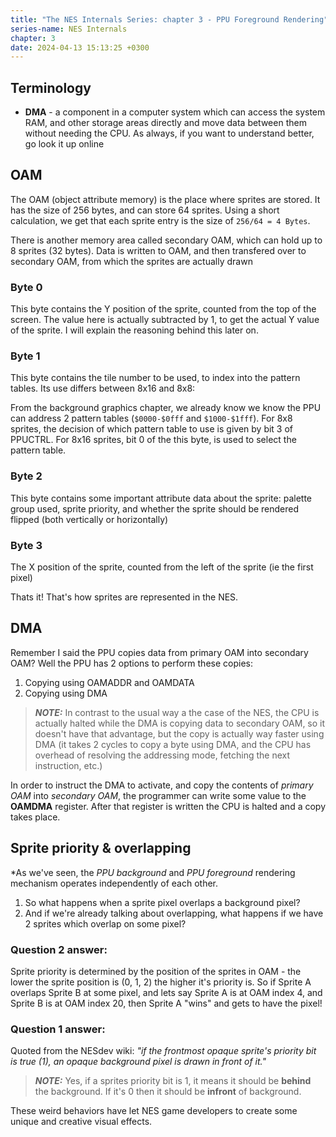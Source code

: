 ```yaml
---
title: "The NES Internals Series: chapter 3 - PPU Foreground Rendering"
series-name: NES Internals
chapter: 3
date: 2024-04-13 15:13:25 +0300
---
```


## Terminology

- **DMA** - a component in a computer system which can access the system RAM, and other storage areas directly and move data between them without needing the CPU.
As always, if you want to understand better, go look it up online

## OAM

The OAM (object attribute memory) is the place where sprites are stored. It has the size of 256 bytes, and can store 64 sprites.
Using a short calculation, we get that each sprite entry is the size of `256/64 = 4 Bytes`.

There is another memory area called secondary OAM, which can hold up to 8 sprites (32 bytes).
Data is written to OAM, and then transfered over to secondary OAM, from which the sprites are actually drawn

### Byte 0

This byte contains the Y position of the sprite, counted from the top of the screen.
The value here is actually subtracted by 1, to get the actual Y value of the sprite. I will explain the reasoning behind this later on.

### Byte 1

This byte contains the tile number to be used, to index into the pattern tables.
Its use differs between 8x16 and 8x8:

From the background graphics chapter, we already know we know the PPU can address 2 pattern tables (`$0000-$0fff` and `$1000-$1fff`).
For 8x8 sprites, the decision of which pattern table to use is given by bit 3 of PPUCTRL.
For 8x16 sprites, bit 0 of the this byte, is used to select the pattern table.

### Byte 2

This byte contains some important attribute data about the sprite: palette group used, sprite priority, and whether the sprite should be rendered flipped (both vertically or horizontally)

### Byte 3

The X position of the sprite, counted from the left of the sprite (ie the first pixel)

Thats it! That's how sprites are represented in the NES.


## DMA

Remember I said the PPU copies data from primary OAM into secondary OAM?
Well the PPU has 2 options to perform these copies:
1. Copying using OAMADDR and OAMDATA
2. Copying using DMA


> **_NOTE:_** In contrast to the usual way a the case of the NES, the CPU is actually halted while the DMA is copying data to secondary OAM, so it doesn't have that advantage, but the copy is actually way faster using DMA (it takes 2 cycles to copy a byte using DMA, and the CPU has overhead of resolving the addressing mode, fetching the next instruction, etc.)

In order to instruct the DMA to activate, and copy the contents of _primary OAM_ into _secondary OAM_, the programmer can write some value to the **OAMDMA** register.
After that register is written the CPU is halted and a copy takes place.

## Sprite priority & overlapping

*As we've seen, the _PPU background_ and _PPU foreground_ rendering mechanism operates independently of each other.
1. So what happens when a sprite pixel overlaps a background pixel?
2. And if we're already talking about overlapping, what happens if we have 2 sprites which overlap on some pixel?

### Question 2 answer:

Sprite priority is determined by the position of the sprites in OAM - the lower the sprite position is (0, 1, 2) the higher it's priority is.
So if Sprite A overlaps Sprite B at some pixel, and lets say Sprite A is at OAM index 4, and Sprite B is at OAM index 20, then Sprite A "wins" and gets to have the pixel!

### Question 1 answer:

Quoted from the NESdev wiki: _"if the frontmost opaque sprite's priority bit is true (1), an opaque background pixel is drawn in front of it."_

> **_NOTE:_** Yes, if a sprites priority bit is 1, it means it should be **behind** the background. If it's 0 then it should be **infront** of background.

These weird behaviors have let NES game developers to create some unique and creative visual effects.
